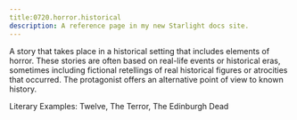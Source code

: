```yaml
---
title:0720.horror.historical
description: A reference page in my new Starlight docs site.
---
```

A story that takes place in a historical setting that includes elements of horror. 
These stories are often based on real-life events or historical eras, 
sometimes including fictional retellings of real historical figures or atrocities that occurred. 
The protagonist offers an alternative point of view to known history. 

Literary Examples: Twelve, The Terror, The Edinburgh Dead
